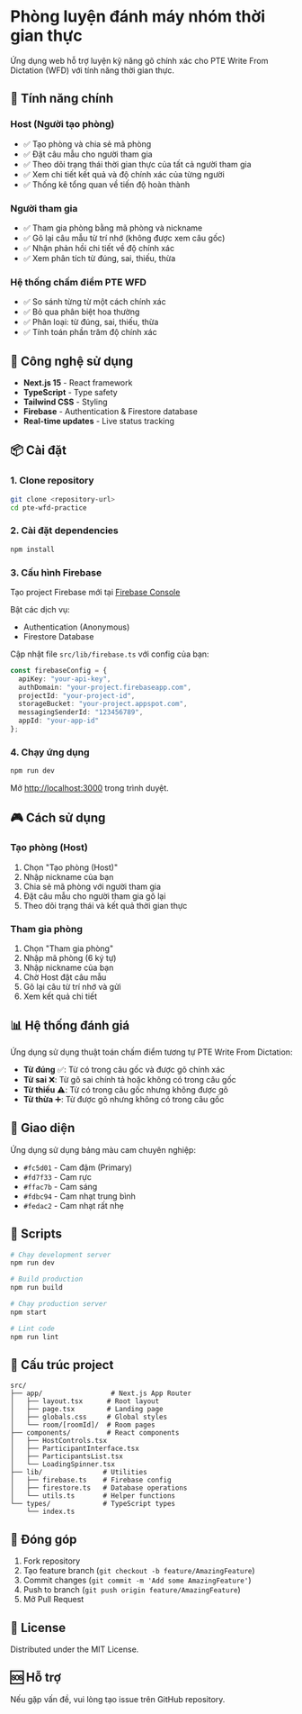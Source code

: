 # Phòng luyện đánh máy nhóm thời gian thực

Ứng dụng web hỗ trợ luyện kỹ năng gõ chính xác cho PTE Write From Dictation (WFD) với tính năng thời gian thực.

## 🎯 Tính năng chính

### Host (Người tạo phòng)
- ✅ Tạo phòng và chia sẻ mã phòng
- ✅ Đặt câu mẫu cho người tham gia
- ✅ Theo dõi trạng thái thời gian thực của tất cả người tham gia
- ✅ Xem chi tiết kết quả và độ chính xác của từng người
- ✅ Thống kê tổng quan về tiến độ hoàn thành

### Người tham gia
- ✅ Tham gia phòng bằng mã phòng và nickname
- ✅ Gõ lại câu mẫu từ trí nhớ (không được xem câu gốc)
- ✅ Nhận phản hồi chi tiết về độ chính xác
- ✅ Xem phân tích từ đúng, sai, thiếu, thừa

### Hệ thống chấm điểm PTE WFD
- ✅ So sánh từng từ một cách chính xác
- ✅ Bỏ qua phân biệt hoa thường
- ✅ Phân loại: từ đúng, sai, thiếu, thừa
- ✅ Tính toán phần trăm độ chính xác

## 🚀 Công nghệ sử dụng

- **Next.js 15** - React framework
- **TypeScript** - Type safety
- **Tailwind CSS** - Styling
- **Firebase** - Authentication & Firestore database
- **Real-time updates** - Live status tracking

## 📦 Cài đặt

### 1. Clone repository
```bash
git clone <repository-url>
cd pte-wfd-practice
```

### 2. Cài đặt dependencies
```bash
npm install
```

### 3. Cấu hình Firebase

Tạo project Firebase mới tại [Firebase Console](https://console.firebase.google.com/)

Bật các dịch vụ:
- Authentication (Anonymous)
- Firestore Database

Cập nhật file `src/lib/firebase.ts` với config của bạn:

```typescript
const firebaseConfig = {
  apiKey: "your-api-key",
  authDomain: "your-project.firebaseapp.com",
  projectId: "your-project-id",
  storageBucket: "your-project.appspot.com",
  messagingSenderId: "123456789",
  appId: "your-app-id"
};
```

### 4. Chạy ứng dụng
```bash
npm run dev
```

Mở [http://localhost:3000](http://localhost:3000) trong trình duyệt.

## 🎮 Cách sử dụng

### Tạo phòng (Host)
1. Chọn "Tạo phòng (Host)"
2. Nhập nickname của bạn
3. Chia sẻ mã phòng với người tham gia
4. Đặt câu mẫu cho người tham gia gõ lại
5. Theo dõi trạng thái và kết quả thời gian thực

### Tham gia phòng
1. Chọn "Tham gia phòng"
2. Nhập mã phòng (6 ký tự)
3. Nhập nickname của bạn
4. Chờ Host đặt câu mẫu
5. Gõ lại câu từ trí nhớ và gửi
6. Xem kết quả chi tiết

## 📊 Hệ thống đánh giá

Ứng dụng sử dụng thuật toán chấm điểm tương tự PTE Write From Dictation:

- **Từ đúng** ✅: Từ có trong câu gốc và được gõ chính xác
- **Từ sai** ❌: Từ gõ sai chính tả hoặc không có trong câu gốc
- **Từ thiếu** ⚠️: Từ có trong câu gốc nhưng không được gõ
- **Từ thừa** ➕: Từ được gõ nhưng không có trong câu gốc

## 🎨 Giao diện

Ứng dụng sử dụng bảng màu cam chuyên nghiệp:
- `#fc5d01` - Cam đậm (Primary)
- `#fd7f33` - Cam rực
- `#ffac7b` - Cam sáng
- `#fdbc94` - Cam nhạt trung bình
- `#fedac2` - Cam nhạt rất nhẹ

## 🔧 Scripts

```bash
# Chạy development server
npm run dev

# Build production
npm run build

# Chạy production server
npm start

# Lint code
npm run lint
```

## 📝 Cấu trúc project

```
src/
├── app/                 # Next.js App Router
│   ├── layout.tsx      # Root layout
│   ├── page.tsx        # Landing page
│   ├── globals.css     # Global styles
│   └── room/[roomId]/  # Room pages
├── components/         # React components
│   ├── HostControls.tsx
│   ├── ParticipantInterface.tsx
│   ├── ParticipantsList.tsx
│   └── LoadingSpinner.tsx
├── lib/               # Utilities
│   ├── firebase.ts    # Firebase config
│   ├── firestore.ts   # Database operations
│   └── utils.ts       # Helper functions
└── types/             # TypeScript types
    └── index.ts
```

## 🤝 Đóng góp

1. Fork repository
2. Tạo feature branch (`git checkout -b feature/AmazingFeature`)
3. Commit changes (`git commit -m 'Add some AmazingFeature'`)
4. Push to branch (`git push origin feature/AmazingFeature`)
5. Mở Pull Request

## 📄 License

Distributed under the MIT License.

## 🆘 Hỗ trợ

Nếu gặp vấn đề, vui lòng tạo issue trên GitHub repository.
